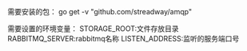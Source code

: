 需要安装的包：
    go get -v "github.com/streadway/amqp"
    
需要设置的环境变量：
    STORAGE_ROOT:文件存放目录
    RABBITMQ_SERVER:rabbitmq名称
    LISTEN_ADDRESS:监听的服务端口号